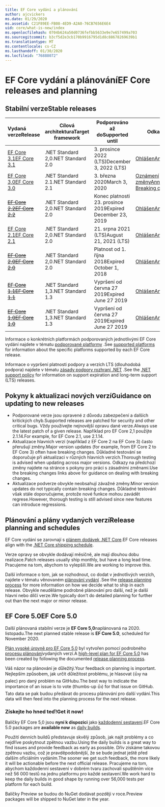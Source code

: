 ```yaml
---
title: EF Core vydání a plánování
author: ajcvickers
ms.date: 01/29/2020
ms.assetid: C21F89EE-FB08-4ED9-A2A0-76CB7656E6E4
uid: core/what-is-new/index
ms.openlocfilehash: 0704b624a50d0736fefbb5633e9e7e657499a703
ms.sourcegitcommit: b3cf5d2e3cb170b9916795d1d8c88678269639b1
ms.translationtype: MT
ms.contentlocale: cs-CZ
ms.lasthandoff: 01/30/2020
ms.locfileid: "76888072"
---
```

# <a name="ef-core-releases-and-planning"></a><span data-ttu-id="51d54-102">EF Core vydání a plánování</span><span class="sxs-lookup"><span data-stu-id="51d54-102">EF Core releases and planning</span></span>

## <a name="stable-releases"></a><span data-ttu-id="51d54-103">Stabilní verze</span><span class="sxs-lookup"><span data-stu-id="51d54-103">Stable releases</span></span>

| <span data-ttu-id="51d54-104">Vydaná verze</span><span class="sxs-lookup"><span data-stu-id="51d54-104">Release</span></span> | <span data-ttu-id="51d54-105">Cílová architektura</span><span class="sxs-lookup"><span data-stu-id="51d54-105">Target framework</span></span> | <span data-ttu-id="51d54-106">Podporováno až do</span><span class="sxs-lookup"><span data-stu-id="51d54-106">Supported until</span></span> | <span data-ttu-id="51d54-107">Odkazy</span><span class="sxs-lookup"><span data-stu-id="51d54-107">Links</span></span>
|:--------|------------------|-----------------|------
| [<span data-ttu-id="51d54-108">EF Core 3,1</span><span class="sxs-lookup"><span data-stu-id="51d54-108">EF Core 3.1</span></span>](https://www.nuget.org/packages/Microsoft.EntityFrameworkCore/3.1.1) | <span data-ttu-id="51d54-109">.NET Standard 2,0</span><span class="sxs-lookup"><span data-stu-id="51d54-109">.NET Standard 2.0</span></span> | <span data-ttu-id="51d54-110">3\. prosince 2022 (LTS)</span><span class="sxs-lookup"><span data-stu-id="51d54-110">December 3, 2022 (LTS)</span></span> | [<span data-ttu-id="51d54-111">Ohlášen</span><span class="sxs-lookup"><span data-stu-id="51d54-111">Announcement</span></span>](https://devblogs.microsoft.com/dotnet/announcing-entity-framework-core-3-1-and-entity-framework-6-4/)
| [<span data-ttu-id="51d54-112">EF Core 3,0</span><span class="sxs-lookup"><span data-stu-id="51d54-112">EF Core 3.0</span></span>](https://www.nuget.org/packages/Microsoft.EntityFrameworkCore/3.0.1) | <span data-ttu-id="51d54-113">.NET Standard 2.1</span><span class="sxs-lookup"><span data-stu-id="51d54-113">.NET Standard 2.1</span></span> | <span data-ttu-id="51d54-114">3\. března 2020</span><span class="sxs-lookup"><span data-stu-id="51d54-114">March 3, 2020</span></span> | <span data-ttu-id="51d54-115">[Oznámení](https://devblogs.microsoft.com/dotnet/announcing-ef-core-3-0-and-ef-6-3-general-availability/) / [přerušující změny](ef-core-3.0/breaking-changes.md)</span><span class="sxs-lookup"><span data-stu-id="51d54-115">[Announcement](https://devblogs.microsoft.com/dotnet/announcing-ef-core-3-0-and-ef-6-3-general-availability/) / [Breaking changes](ef-core-3.0/breaking-changes.md)</span></span>
| <span data-ttu-id="51d54-116">~~[EF Core 2,2](https://www.nuget.org/packages/Microsoft.EntityFrameworkCore/2.2.6)~~</span><span class="sxs-lookup"><span data-stu-id="51d54-116">~~[EF Core 2.2](https://www.nuget.org/packages/Microsoft.EntityFrameworkCore/2.2.6)~~</span></span> | <span data-ttu-id="51d54-117">.NET Standard 2,0</span><span class="sxs-lookup"><span data-stu-id="51d54-117">.NET Standard 2.0</span></span> | <span data-ttu-id="51d54-118">Konec platnosti 23. prosince 2019</span><span class="sxs-lookup"><span data-stu-id="51d54-118">Expired December 23, 2019</span></span> | [<span data-ttu-id="51d54-119">Ohlášen</span><span class="sxs-lookup"><span data-stu-id="51d54-119">Announcement</span></span>](https://devblogs.microsoft.com/dotnet/announcing-entity-framework-core-2-2/)
| [<span data-ttu-id="51d54-120">EF Core 2.1</span><span class="sxs-lookup"><span data-stu-id="51d54-120">EF Core 2.1</span></span>](https://www.nuget.org/packages/Microsoft.EntityFrameworkCore/2.1.14) | <span data-ttu-id="51d54-121">.NET Standard 2,0</span><span class="sxs-lookup"><span data-stu-id="51d54-121">.NET Standard 2.0</span></span> | <span data-ttu-id="51d54-122">21. srpna 2021 (LTS)</span><span class="sxs-lookup"><span data-stu-id="51d54-122">August 21, 2021 (LTS)</span></span> | [<span data-ttu-id="51d54-123">Ohlášen</span><span class="sxs-lookup"><span data-stu-id="51d54-123">Announcement</span></span>](https://devblogs.microsoft.com/dotnet/announcing-entity-framework-core-2-1/)
| <span data-ttu-id="51d54-124">~~[EF Core 2,0](https://www.nuget.org/packages/Microsoft.EntityFrameworkCore/2.0.3)~~</span><span class="sxs-lookup"><span data-stu-id="51d54-124">~~[EF Core 2.0](https://www.nuget.org/packages/Microsoft.EntityFrameworkCore/2.0.3)~~</span></span> | <span data-ttu-id="51d54-125">.NET Standard 2,0</span><span class="sxs-lookup"><span data-stu-id="51d54-125">.NET Standard 2.0</span></span> | <span data-ttu-id="51d54-126">Platnost od 1. října 2018</span><span class="sxs-lookup"><span data-stu-id="51d54-126">Expired October 1, 2018</span></span> | [<span data-ttu-id="51d54-127">Ohlášen</span><span class="sxs-lookup"><span data-stu-id="51d54-127">Announcement</span></span>](https://devblogs.microsoft.com/dotnet/announcing-entity-framework-core-2-0/)
| <span data-ttu-id="51d54-128">~~[EF Core 1,1](https://www.nuget.org/packages/Microsoft.EntityFrameworkCore/1.1.6)~~</span><span class="sxs-lookup"><span data-stu-id="51d54-128">~~[EF Core 1.1](https://www.nuget.org/packages/Microsoft.EntityFrameworkCore/1.1.6)~~</span></span> | <span data-ttu-id="51d54-129">.NET Standard 1,3</span><span class="sxs-lookup"><span data-stu-id="51d54-129">.NET Standard 1.3</span></span> | <span data-ttu-id="51d54-130">Vypršení od června 27 2019</span><span class="sxs-lookup"><span data-stu-id="51d54-130">Expired June 27 2019</span></span> | [<span data-ttu-id="51d54-131">Ohlášen</span><span class="sxs-lookup"><span data-stu-id="51d54-131">Announcement</span></span>](https://devblogs.microsoft.com/dotnet/announcing-entity-framework-core-1-1/)
| <span data-ttu-id="51d54-132">~~[EF Core 1,0](https://www.nuget.org/packages/Microsoft.EntityFrameworkCore/1.0.6)~~</span><span class="sxs-lookup"><span data-stu-id="51d54-132">~~[EF Core 1.0](https://www.nuget.org/packages/Microsoft.EntityFrameworkCore/1.0.6)~~</span></span> | <span data-ttu-id="51d54-133">.NET Standard 1,3</span><span class="sxs-lookup"><span data-stu-id="51d54-133">.NET Standard 1.3</span></span> | <span data-ttu-id="51d54-134">Vypršení od června 27 2019</span><span class="sxs-lookup"><span data-stu-id="51d54-134">Expired June 27 2019</span></span> | [<span data-ttu-id="51d54-135">Ohlášen</span><span class="sxs-lookup"><span data-stu-id="51d54-135">Announcement</span></span>](https://devblogs.microsoft.com/dotnet/entity-framework-core-1-0-0-available/)

<span data-ttu-id="51d54-136">Informace o konkrétních platformách podporovaných jednotlivými EF Core vydání najdete v tématu [podporované platformy](../platforms/index.md) .</span><span class="sxs-lookup"><span data-stu-id="51d54-136">See [supported platforms](../platforms/index.md) for information about the specific platforms supported by each EF Core release.</span></span>

<span data-ttu-id="51d54-137">Informace o vypršení platnosti podpory a verzích LTS (dlouhodobá podpora) najdete v tématu [zásady podpory rozhraní .NET](https://dotnet.microsoft.com/platform/support/policy/dotnet-core) .</span><span class="sxs-lookup"><span data-stu-id="51d54-137">See the [.NET support policy](https://dotnet.microsoft.com/platform/support/policy/dotnet-core) for information on support expiration and long-term support (LTS) releases.</span></span>

## <a name="guidance-on-updating-to-new-releases"></a><span data-ttu-id="51d54-138">Pokyny k aktualizaci nových verzí</span><span class="sxs-lookup"><span data-stu-id="51d54-138">Guidance on updating to new releases</span></span>

* <span data-ttu-id="51d54-139">Podporované verze jsou opravené z důvodu zabezpečení a dalších kritických chyb.</span><span class="sxs-lookup"><span data-stu-id="51d54-139">Supported releases are patched for security and other critical bugs.</span></span> <span data-ttu-id="51d54-140">Vždy používejte nejnovější opravu dané verze.</span><span class="sxs-lookup"><span data-stu-id="51d54-140">Always use the latest patch of a given release.</span></span> <span data-ttu-id="51d54-141">Například pro EF Core 2,1 použijte 2.1.14.</span><span class="sxs-lookup"><span data-stu-id="51d54-141">For example, for EF Core 2.1, use 2.1.14.</span></span>
* <span data-ttu-id="51d54-142">Aktualizace hlavních verzí (například z EF Core 2 na EF Core 3) často přerušují změny.</span><span class="sxs-lookup"><span data-stu-id="51d54-142">Major version updates (for example, from EF Core 2 to EF Core 3) often have breaking changes.</span></span> <span data-ttu-id="51d54-143">Důkladné testování se doporučuje při aktualizaci v různých hlavních verzích.</span><span class="sxs-lookup"><span data-stu-id="51d54-143">Thorough testing is advised when updating across major versions.</span></span> <span data-ttu-id="51d54-144">Odkazy na předchozí změny najdete na stránce s pokyny pro práci s zásadními změnami.</span><span class="sxs-lookup"><span data-stu-id="51d54-144">Use the breaking changes links above for guidance on dealing with breaking changes.</span></span>
* <span data-ttu-id="51d54-145">Aktualizace podverze obvykle neobsahují závažné změny.</span><span class="sxs-lookup"><span data-stu-id="51d54-145">Minor version updates do not typically contain breaking changes.</span></span> <span data-ttu-id="51d54-146">Důkladné testování však stále doporučujeme, protože nové funkce mohou zavádět regrese.</span><span class="sxs-lookup"><span data-stu-id="51d54-146">However, thorough testing is still advised since new features can introduce regressions.</span></span>

## <a name="release-planning-and-schedules"></a><span data-ttu-id="51d54-147">Plánování a plány vydaných verzí</span><span class="sxs-lookup"><span data-stu-id="51d54-147">Release planning and schedules</span></span>

<span data-ttu-id="51d54-148">EF Core vydání se zarovnají s [plánem dodávek .NET Core](https://github.com/dotnet/core/blob/master/roadmap.md).</span><span class="sxs-lookup"><span data-stu-id="51d54-148">EF Core releases align with the [.NET Core shipping schedule](https://github.com/dotnet/core/blob/master/roadmap.md).</span></span>

<span data-ttu-id="51d54-149">Verze opravy se obvykle dodávají měsíčně, ale mají dlouhou dobu realizace.</span><span class="sxs-lookup"><span data-stu-id="51d54-149">Patch releases usually ship monthly, but have a long lead time.</span></span>
<span data-ttu-id="51d54-150">Pracujeme na tom, abychom to vylepšili.</span><span class="sxs-lookup"><span data-stu-id="51d54-150">We are working to improve this.</span></span>

<span data-ttu-id="51d54-151">Další informace o tom, jak se rozhodnout, co dodat v jednotlivých verzích, najdete v tématu věnovaném [plánování vydání](release-planning.md) .</span><span class="sxs-lookup"><span data-stu-id="51d54-151">See the [release planning process](release-planning.md) for more information on how we decide what to ship in each release.</span></span>
<span data-ttu-id="51d54-152">Obvykle neuděláme podrobné plánování pro další, než je další hlavní nebo dílčí verze.</span><span class="sxs-lookup"><span data-stu-id="51d54-152">We typically don't do detailed planning for further out than the next major or minor release.</span></span>

## <a name="ef-core-50"></a><span data-ttu-id="51d54-153">EF Core 5.0</span><span class="sxs-lookup"><span data-stu-id="51d54-153">EF Core 5.0</span></span>

<span data-ttu-id="51d54-154">Další plánovaná stabilní verze je **EF Core 5,0**naplánovaná na 2020. listopadu.</span><span class="sxs-lookup"><span data-stu-id="51d54-154">The next planned stable release is **EF Core 5.0**, scheduled for November 2020.</span></span>

<span data-ttu-id="51d54-155">[Plán vysoké úrovně pro EF Core 5,0](ef-core-5.0/plan.md) byl vytvořen pomocí podrobného [procesu plánování](release-planning.md)vydaných verzí.</span><span class="sxs-lookup"><span data-stu-id="51d54-155">A [high-level plan for EF Core 5.0](ef-core-5.0/plan.md) has been created by following the documented [release planning process](release-planning.md).</span></span>

<span data-ttu-id="51d54-156">Váš názor na plánování je důležitý.</span><span class="sxs-lookup"><span data-stu-id="51d54-156">Your feedback on planning is important.</span></span>
<span data-ttu-id="51d54-157">Nejlepším způsobem, jak určit důležitost problému, je hlasovat (👍y na palec) pro daný problém na GitHubu.</span><span class="sxs-lookup"><span data-stu-id="51d54-157">The best way to indicate the importance of an issue is to vote (thumbs-up 👍) for that issue on GitHub.</span></span>
<span data-ttu-id="51d54-158">Tato data se pak budou předávat do procesu plánování pro další vydání.</span><span class="sxs-lookup"><span data-stu-id="51d54-158">This data will then feed into the planning process for the next release.</span></span>

### <a name="get-it-now"></a><span data-ttu-id="51d54-159">Získejte ho hned teď!</span><span class="sxs-lookup"><span data-stu-id="51d54-159">Get it now!</span></span>

<span data-ttu-id="51d54-160">Balíčky EF Core 5,0 jsou **nyní k dispozici** jako [každodenní sestavení](https://github.com/aspnet/AspNetCore/blob/master/docs/DailyBuilds.md).</span><span class="sxs-lookup"><span data-stu-id="51d54-160">EF Core 5.0 packages are **available now** as [daily builds](https://github.com/aspnet/AspNetCore/blob/master/docs/DailyBuilds.md).</span></span> 

<span data-ttu-id="51d54-161">Použití denních buildů představuje skvělý způsob, jak najít problémy a co nejdříve poskytnout zpětnou vazbu.</span><span class="sxs-lookup"><span data-stu-id="51d54-161">Using the daily builds is a great way to find issues and provide feedback as early as possible.</span></span>
<span data-ttu-id="51d54-162">Dřív získáme takovou zpětnou vazbu, což je pravděpodobnější, že se bude jednat ještě před dalším oficiálním vydáním.</span><span class="sxs-lookup"><span data-stu-id="51d54-162">The sooner we get such feedback, the more likely it will be actionable before the next official release.</span></span>
<span data-ttu-id="51d54-163">Pracujeme na tom, abychom každodenní sestavení v dobrém tvaru zachovali spuštěním více než 56 000 testů na jednu platformu pro každé sestavení.</span><span class="sxs-lookup"><span data-stu-id="51d54-163">We work hard to keep the daily builds in good shape by running over 56,000 tests per platform for each build.</span></span>

<span data-ttu-id="51d54-164">Balíčky Preview se budou do NuGet dodávat později v roce.</span><span class="sxs-lookup"><span data-stu-id="51d54-164">Preview packages will be shipped to NuGet later in the year.</span></span>
